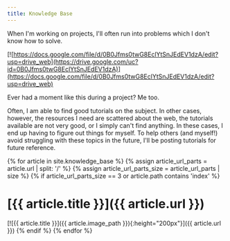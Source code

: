 ```yaml
---
title: Knowledge Base
---
```


When I'm working on projects, I'll often run into problems which I don't know
how to solve.

[![https://docs.google.com/file/d/0B0Jfms0twG8EclYtSnJEdEV1dzA/edit?usp=drive_web](https://drive.google.com/uc?id=0B0Jfms0twG8EclYtSnJEdEV1dzA)](https://docs.google.com/file/d/0B0Jfms0twG8EclYtSnJEdEV1dzA/edit?usp=drive_web)

Ever had a moment like this during a project? Me too.

Often, I am able to find good tutorials on the subject. In other cases,
however, the resources I need are scattered about the web, the tutorials
available are not very good, or I simply can't find anything. In these cases, I
end up having to figure out things for myself. To help others (and myself!)
avoid struggling with these topics in the future, I'll be posting tutorials for
future reference.


{% for article in site.knowledge_base %}
    {% assign article_url_parts = article.url | split: '/' %}
    {% assign article_url_parts_size = article_url_parts | size %}
    {% if article_url_parts_size == 3 or article.path contains 'index' %}
# [{{ article.title }}]({{ article.url }})
[![{{ article.title }}]({{ article.image_path }}){:height="200px"}]({{ article.url }})
    {% endif %}
{% endfor %}
